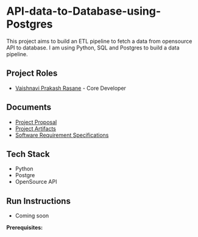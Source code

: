 # API-data-to-Database-using-Postgres
This project aims to build an ETL pipeline to fetch a data from opensource API to database. I am using Python, SQL and Postgres to build a data pipeline.

## Project Roles
* [Vaishnavi Prakash Rasane](https://github.com/VaishnaviRasane/CIS641-HW2-Rasane) - Core Developer

## Documents
* [Project Proposal]()
* [Project Artifacts]()
* [Software Requirement Specifications]()

## Tech Stack 
* Python
* Postgre
* OpenSource API

## Run Instructions
* Coming soon

**Prerequisites:**
